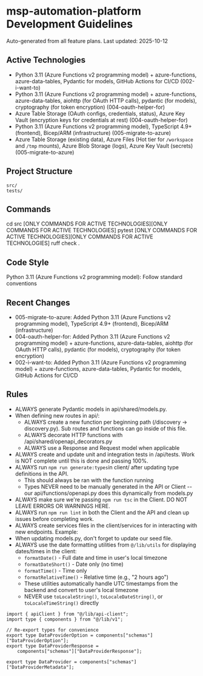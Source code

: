 # msp-automation-platform Development Guidelines

Auto-generated from all feature plans. Last updated: 2025-10-12

## Active Technologies

-   Python 3.11 (Azure Functions v2 programming model) + azure-functions, azure-data-tables, Pydantic for models, GitHub Actions for CI/CD (002-i-want-to)
-   Python 3.11 (Azure Functions v2 programming model) + azure-functions, azure-data-tables, aiohttp (for OAuth HTTP calls), pydantic (for models), cryptography (for token encryption) (004-oauth-helper-for)
-   Azure Table Storage (OAuth configs, credentials, status), Azure Key Vault (encryption keys for credentials at rest) (004-oauth-helper-for)
-   Python 3.11 (Azure Functions v2 programming model), TypeScript 4.9+ (frontend), Bicep/ARM (infrastructure) (005-migrate-to-azure)
-   Azure Table Storage (existing data), Azure Files (Hot tier for `/workspace` and `/tmp` mounts), Azure Blob Storage (logs), Azure Key Vault (secrets) (005-migrate-to-azure)

## Project Structure

```
src/
tests/
```

## Commands

cd src [ONLY COMMANDS FOR ACTIVE TECHNOLOGIES][ONLY COMMANDS FOR ACTIVE TECHNOLOGIES] pytest [ONLY COMMANDS FOR ACTIVE TECHNOLOGIES][ONLY COMMANDS FOR ACTIVE TECHNOLOGIES] ruff check .

## Code Style

Python 3.11 (Azure Functions v2 programming model): Follow standard conventions

## Recent Changes

-   005-migrate-to-azure: Added Python 3.11 (Azure Functions v2 programming model), TypeScript 4.9+ (frontend), Bicep/ARM (infrastructure)
-   004-oauth-helper-for: Added Python 3.11 (Azure Functions v2 programming model) + azure-functions, azure-data-tables, aiohttp (for OAuth HTTP calls), pydantic (for models), cryptography (for token encryption)
-   002-i-want-to: Added Python 3.11 (Azure Functions v2 programming model) + azure-functions, azure-data-tables, Pydantic for models, GitHub Actions for CI/CD

<!-- MANUAL ADDITIONS START -->

## Rules

-   ALWAYS generate Pydantic models in api/shared/models.py.
-   When defining new routes in api/:
    -   ALWAYS create a new function per beginning path (/discovery -> discovery.py). Sub routes and functions can go inside of this file.
    -   ALWAYS decorate HTTP functions with /api/shared/openapi_decorators.py
    -   ALWAYS use a Response and Request model when applicable
-   ALWAYS create and update unit and integration tests in /api/tests. Work is NOT complete until this is done and passing 100%.
-   ALWAYS run `npm run generate:types`in client/ after updating type definitions in the API.
    -   This should always be ran with the function running
    -   Types NEVER need to be manually generated in the API or Client -- our api/functions/openapi.py does this dynamically from models.py
-   ALWAYS make sure we're passing `npm run tsc` in the Client. DO NOT LEAVE ERRORS OR WARNINGS HERE.
-   ALWAYS run `npm run lint` in both the Client and the API and clean up issues before completing work.
-   ALWAYS create services files in the client/services for in interacting with new endpoints. Example:
-   When updating models.py, don't forget to update our seed file.
-   ALWAYS use the date formatting utilities from `@/lib/utils` for displaying dates/times in the client:
    -   `formatDate()` - Full date and time in user's local timezone
    -   `formatDateShort()` - Date only (no time)
    -   `formatTime()` - Time only
    -   `formatRelativeTime()` - Relative time (e.g., "2 hours ago")
    -   These utilities automatically handle UTC timestamps from the backend and convert to user's local timezone
    -   NEVER use `toLocaleString()`, `toLocaleDateString()`, or `toLocaleTimeString()` directly

```
import { apiClient } from "@/lib/api-client";
import type { components } from "@/lib/v1";

// Re-export types for convenience
export type DataProviderOption = components["schemas"]["DataProviderOption"];
export type DataProviderResponse =
    components["schemas"]["DataProviderResponse"];

export type DataProvider = components["schemas"]["DataProviderMetadata"];
```

<!-- MANUAL ADDITIONS END -->
